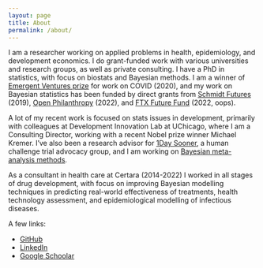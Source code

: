 ```yaml
---
layout: page
title: About
permalink: /about/
---
```


I am a researcher working on applied problems in health, epidemiology, and development economics. I do grant-funded work with various universities and research groups, as well as private consulting. I have a PhD in statistics, with focus on biostats and Bayesian methods. I am a winner of [Emergent Ventures prize](https://www.mercatus.org/emergent-ventures) for work on COVID (2020), and my work on Bayesian statistics has been funded by direct grants from [Schmidt Futures](https://schmidtfutures.com/) (2019), [Open Philanthropy](https://www.openphilanthropy.org/) (2022), and [FTX Future Fund](https://ftxfuturefund.org/) (2022, oops). 

A lot of my recent work is focused on stats issues in development, primarily with colleagues at Development Innovation Lab at UChicago, where I am a Consulting Director, working with a recent Nobel prize winner Michael Kremer. I’ve also been a research advisor for [1Day Sooner](https://1daysooner.org/), a human challenge trial advocacy group, and I am working on [Bayesian meta-analysis methods](https://github.com/wwiecek/baggr/).

As a consultant in health care at Certara (2014-2022) I worked in all stages of drug development, with focus on improving Bayesian modelling techniques in predicting real-world effectiveness of treatments, health technology assessment, and epidemiological modelling of infectious diseases.

<!-- I studied Mathematics (BSci, MSci at AGH), specialising in algorithmic theory, graph theory, probability. I hold a PhD in statistics from UHasselt. [My thesis](https://ibiostat.be/publications/phd/witoldwiecek.pdf) was on Bayesian hierarchical modelling and Bayesian networks. -->

A few links:
- [GitHub](https://github.com/wwiecek) 
- [LinkedIn](https://www.linkedin.com/in/witold-wi%C4%99cek-308089126) 
- [Google Schoolar](https://scholar.google.com/citations?user=r6uDNqEAAAAJ&hl=en)

